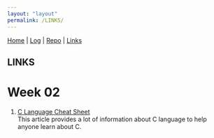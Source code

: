 ```yaml
---
layout: "layout"
permalink: /LINKS/
---
```


[Home](https://hafidzsulistyan.github.io/os212/) | [Log](https://hafidzsulistyan.github.io/os212/TXT/mylog.txt) | [Repo](https://github.com/hafidzsulistyan/os212) | [Links](.)

## LINKS
# Week 02
1. [C Language Cheat Sheet](https://developerinsider.co/c-programming-language-cheat-sheet/)<br>
   This article provides a lot of information about C language to help anyone learn about C.
